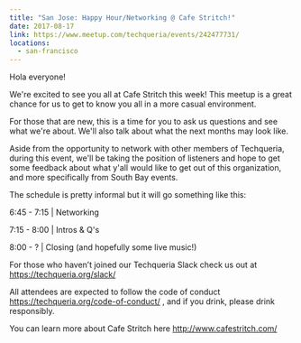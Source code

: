 ```yaml
---
title: "San Jose: Happy Hour/Networking @ Cafe Stritch!"
date: 2017-08-17
link: https://www.meetup.com/techqueria/events/242477731/
locations:
  - san-francisco
---
```


Hola everyone!

We're excited to see you all at Cafe Stritch this week! This meetup is a great chance for us to get to know you all in a more casual environment.

For those that are new, this is a time for you to ask us questions and see what we're about. We'll also talk about what the next months may look like.

Aside from the opportunity to network with other members of Techqueria, during this event, we'll be taking the position of listeners and hope to get some feedback about what y'all would like to get out of this organization, and more specifically from South Bay events.

The schedule is pretty informal but it will go something like this:

6:45 - 7:15 | Networking

7:15 - 8:00 | Intros & Q's

8:00 - ? | Closing (and hopefully some live music!)

For those who haven’t joined our Techqueria Slack check us out at https://techqueria.org/slack/

All attendees are expected to follow the code of conduct https://techqueria.org/code-of-conduct/ , and if you drink, please drink responsibly.

You can learn more about Cafe Stritch here http://www.cafestritch.com/
